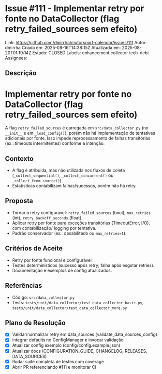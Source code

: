# Issue #111 - Implementar retry por fonte no DataCollector (flag retry_failed_sources sem efeito)
Link: https://github.com/dmirrha/motorsport-calendar/issues/111
Autor: dmirrha
Criada em: 2025-08-16T14:38:15Z
Atualizada em: 2025-08-20T01:19:14Z
Estado: CLOSED
Labels: enhancement collector tech-debt 
Assignees: 

## Descrição
# Implementar retry por fonte no DataCollector (flag retry_failed_sources sem efeito)

A flag `retry_failed_sources` é carregada em `src/data_collector.py` (no `__init__` e em `_load_config()`), porém não há implementação de tentativas adicionais por fonte. Isso impede reprocessamento de falhas transitórias (ex.: timeouts intermitentes) conforme a intenção.

## Contexto
- A flag é atribuída, mas não utilizada nos fluxos de coleta (`_collect_sequential()`, `_collect_concurrent()` ou `_collect_from_source()`).
- Estatísticas contabilizam falhas/sucessos, porém não há retry.

## Proposta
- Tornar o retry configurável: `retry_failed_sources` (bool), `max_retries` (int), `retry_backoff_seconds` (float).
- Aplicar retry por fonte para exceções transitórias (TimeoutError, I/O), com contabilização/ logging por tentativa.
- Padrão conservador (ex.: desabilitado ou `max_retries=1`).

## Critérios de Aceite
- Retry por fonte funcional e configurável.
- Testes determinísticos (sucesso após retry; falha após esgotar retries).
- Documentação e exemplos de config atualizados.

## Referências
- Código: `src/data_collector.py`
- Tests: `tests/unit/data_collector/test_data_collector_basic.py`, `tests/unit/data_collector/test_data_collector_more.py`


## Plano de Resolução
- [x] Validar/normalizar retry em data_sources (validate_data_sources_config)
- [x] Integrar defaults no ConfigManager e invocar validação
- [x] Atualizar config exemplo (config/config.example.json)
- [x] Atualizar docs (CONFIGURATION_GUIDE, CHANGELOG, RELEASES, DATA_SOURCES)
- [x] Rodar suíte completa de testes com coverage
- [x] Abrir PR referenciando #111 e monitorar CI
